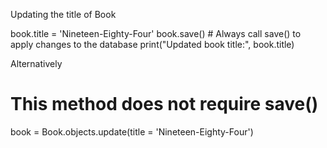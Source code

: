 Updating the title of Book

book.title = 'Nineteen-Eighty-Four'
book.save()  # Always call save() to apply changes to the database
print("Updated book title:", book.title)


Alternatively 

# This method does not require save()
book = Book.objects.update(title = 'Nineteen-Eighty-Four')